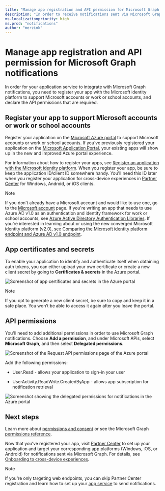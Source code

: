 ```yaml
---
title: "Manage app registration and API permission for Microsoft Graph notifications"
description: "In order to receive notifications sent via Microsoft Graph, you first need to register your application on the Microsoft Azure portal."
ms.localizationpriority: high
ms.prod: "notifications"
author: "merzink"
---
```


# Manage app registration and API permission for Microsoft Graph notifications

In order for your application service to integrate with Microsoft Graph notifications, you need to register your app with the Microsoft identity platform to support Microsoft accounts or work or school accounts, and declare the API permissions that are required.

## Register your app to support Microsoft accounts or work or school accounts

Register your application on the [Microsoft Azure portal](https://portal.azure.com/#home) to support Microsoft accounts or work or school accounts. If you’ve previously registered your application on the [Microsoft Application Portal](https://apps.dev.microsoft.com/), your existing apps will show up in the new and improved Azure portal experience.

For information about how to register your apps, see [Register an application with the Microsoft identity platform](auth-register-app-v2.md). When you register your app, be sure to keep the application ID/client ID somewhere handy. You'll need this ID later when you register your application for cross-device experiences in [Partner Center](https://partner.microsoft.com/) for Windows, Android, or iOS clients.

> [!NOTE]
> If you don't already have a Microsoft account and would like to use one, go to the [Microsoft account](https://account.microsoft.com/account) page. If you're writing an app that needs to use Azure AD v1.0 as an authentication and identity framework for work or school accounts, see [Azure Active Directory Authentication Libraries](/azure/active-directory/develop/active-directory-authentication-libraries). If you’re interested in learning about or using the new converged Microsoft identity platform (v2.0), see [Comparing the Microsoft identity platform endpoint and Azure AD v1.0 endpoint](/azure/active-directory/develop/azure-ad-endpoint-comparison).


## App certificates and secrets

To enable your application to identify and authenticate itself when obtaining auth tokens, you can either upload your own certificate or create a new client secret by going to **Certificates & secrets** in the Azure portal.
    
![Screenshot of app certificates and secrets in the Azure portal](images/notifications-app-secrets.png)
    
> [!NOTE]
> If you opt to generate a new client secret, be sure to copy and keep it in a safe place. You won’t be able to access it again after you leave the portal.

## API permissions

You'll need to add additional permissions in order to use Microsoft Graph notifications. Choose **Add a permission**, and under Microsoft APIs, select **Microsoft Graph**, and then select **Delegated permissions**.
    
![Screenshot of the Request API permissions page of the Azure portal](images/notifications-api-permissions.png)
    
Add the following permissions:

- User.Read - allows your application to sign-in your user

- UserActivity.ReadWrite.CreatedByApp - allows app subscription for notification retrieval

![Screenshot showing the delegated permissions for notifications in the Azure portal](images/notifications-api-permissions-list.png)

## Next steps

Learn more about [permissions and consent](/azure/active-directory/develop/v2-permissions-and-consent) or see the Microsoft Graph [permissions reference](./permissions-reference.md).

Now that you’ve registered your app, visit [Partner Center](https://partner.microsoft.com/) to set up your application and target your corresponding app platforms (Windows, iOS, or Android) for notifications sent via Microsoft Graph. For details, see [Onboarding to cross-device experiences](notifications-integration-cross-device-experiences-onboarding.md). 

>[!NOTE]
>If you're only targeting web endpoints, you can skip Partner Center registration and learn how to set up your [app service](notifications-integrating-app-server.md) to send notifications.

